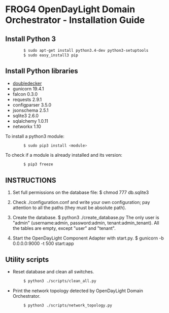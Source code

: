 # FROG4 OpenDayLight Domain Orchestrator - Installation Guide

## Install Python 3

```sh
		$ sudo apt-get install python3.4-dev python3-setuptools
		$ sudo easy_install3 pip
```

## Install Python libraries

* [doubledecker](https://github.com/Acreo/DoubleDecker)
* gunicorn 19.4.1
* falcon 0.3.0
* requests 2.9.1
* configparser 3.5.0
* jsonschema 2.5.1
* sqlite3 2.6.0
* sqlalchemy 1.0.11
* networkx 1.10

To install a python3 module:
```sh
		$ sudo pip3 install <module>
```

To check if a module is already installed and its version:
```sh
		$ pip3 freeze
```

## INSTRUCTIONS

1)	Set full permissions on the database file:
	$ chmod 777 db.sqlite3

2)	Check ./configuration.conf and write your own configuration;
	pay attention to all the paths (they must be absolute path).

3)	Create the database.
	$ python3 ./create_database.py
	The only user is "admin" (username:admin, password:admin, tenant:admin_tenant).
	All the tables are empty, except "user" and "tenant".

4)	Start the OpenDayLight Component Adapter with start.py.
	$ gunicorn -b 0.0.0.0:9000 -t 500 start:app

## Utility scripts

* Reset database and clean all switches.
```sh
		$ python3 ./scripts/clean_all.py
```

* Print the network topology detected by OpenDayLight Domain Orchestrator.
```sh
		$ python3 ./scripts/network_topology.py
```
